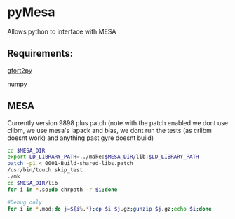 # pyMesa
Allows python to interface with MESA

## Requirements:
[gfort2py](https://github.com/rjfarmer/gfort2py)

numpy

## MESA
Currently version 9898 plus patch (note with the patch enabled we dont use clibm, we use mesa's lapack and blas, we dont run the tests (as crlibm doesnt work) and anything past gyre doesnt build)

````bash
cd $MESA_DIR
export LD_LIBRARY_PATH=../make:$MESA_DIR/lib:$LD_LIBRARY_PATH
patch -p1 < 0001-Build-shared-libs.patch
/usr/bin/touch skip_test
./mk
cd $MESA_DIR/lib
for i in *.so;do chrpath -r $i;done

#Debug only
for i in *.mod;do j=${i%.*};cp $i $j.gz;gunzip $j.gz;echo $i;done

````


